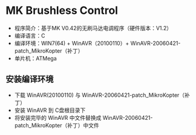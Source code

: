 MK Brushless Control
============================================
* 程序简介：基于MK V0.42的无刷马达电调程序（硬件版本：V1.2）
* 编译语言：C
* 编译环境：WIN7(64) + WinAVR（20100110）+ WinAVR-20060421-patch_MikroKopter（补丁）
* 单片机：ATMega

安装编译环境
-----------
* 下载 WinAVR(20100110) 与 WinAVR-20060421-patch_MikroKopter（补丁）
* 安装 WinAVR 到 C盘根目录下
* 将安装完毕的 WinAVR 中文件替换成 WinAVR-20060421-patch_MikroKopter（补丁）中文件
